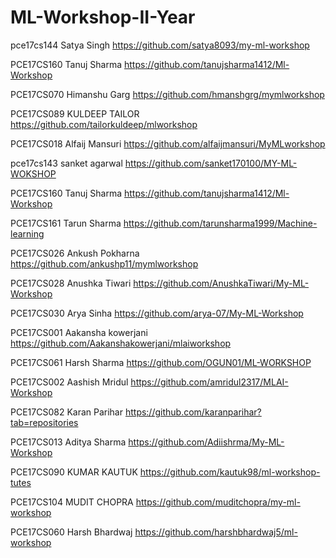 # ML-Workshop-II-Year

pce17cs144    Satya Singh     https://github.com/satya8093/my-ml-workshop

PCE17CS160    Tanuj Sharma    https://github.com/tanujsharma1412/Ml-Workshop  

PCE17CS070    Himanshu Garg   https://github.com/hmanshgrg/mymlworkshop

PCE17CS089    KULDEEP TAILOR     https://github.com/tailorkuldeep/mlworkshop

PCE17CS018    Alfaij Mansuri  https://github.com/alfaijmansuri/MyMLworkshop

pce17cs143    sanket agarwal   https://github.com/sanket170100/MY-ML-WOKSHOP

PCE17CS160    Tanuj Sharma    https://github.com/tanujsharma1412/Ml-Workshop

PCE17CS161    Tarun Sharma    https://github.com/tarunsharma1999/Machine-learning

PCE17CS026    Ankush Pokharna    https://github.com/ankushp11/mymlworkshop

PCE17CS028    Anushka Tiwari  https://github.com/AnushkaTiwari/My-ML-Workshop

PCE17CS030    Arya Sinha       https://github.com/arya-07/My-ML-Workshop

PCE17CS001     Aakansha kowerjani  https://github.com/Aakanshakowerjani/mlaiworkshop

PCE17CS061    Harsh Sharma        https://github.com/OGUN01/ML-WORKSHOP

PCE17CS002     Aashish Mridul     https://github.com/amridul2317/MLAI-Workshop

PCE17CS082    Karan Parihar   https://github.com/karanparihar?tab=repositories

PCE17CS013    Aditya Sharma   https://github.com/Adiishrma/My-ML-Workshop

PCE17CS090    KUMAR KAUTUK      https://github.com/kautuk98/ml-workshop-tutes

PCE17CS104     MUDIT CHOPRA       https://github.com/muditchopra/my-ml-workshop

PCE17CS060    Harsh Bhardwaj        https://github.com/harshbhardwaj5/ml-workshop

